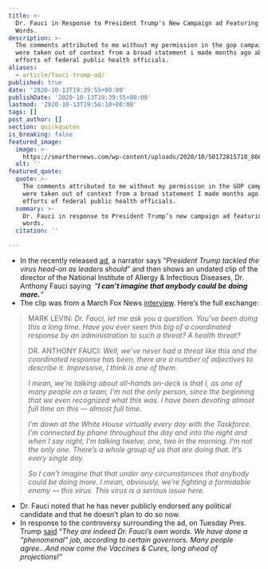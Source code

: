 ```yaml
---
title: >-
  Dr. Fauci in Response to President Trump's New Campaign ad Featuring His
  Words.
description: >-
  The comments attributed to me without my permission in the gop campaign ad
  were taken out of context from a broad statement i made months ago about the
  efforts of federal public health officials.
aliases:
  - article/fauci-trump-ad/
published: true
date: '2020-10-13T19:39:55+00:00'
publishDate: '2020-10-13T19:39:55+00:00'
lastmod: '2020-10-13T19:56:10+00:00'
tags: []
post_author: []
section: quickquotes
is_breaking: false
featured_image:
  image: >-
    https://smarthernews.com/wp-content/uploads/2020/10/50172815718_866de387f6_w.jpg
  alt: ''
featured_quote:
  quote: >-
    The comments attributed to me without my permission in the GOP campaign ad
    were taken out of context from a broad statement I made months ago about the
    efforts of federal public health officials.
  summary: >-
    Dr. Fauci in response to President Trump’s new campaign ad featuring his
    words.
  citation: ''

---
```

*   In the recently released [ad](https://www.youtube.com/watch?v=emnCFyi5cuQ&ab_channel), a narrator says “_President Trump tackled the virus head-on as leaders should_” and then shows an undated clip of the director of the National Institute of Allergy & Infectious Diseases, Dr. Anthony Fauci saying  “_**I can’t imagine that anybody could be doing more.**“_
*   The clip was from a March Fox News [interview](https://www.youtube.com/watch?v=hyqSnWnNuEE&). Here’s the full exchange:

> MARK LEVIN: _Dr. Fauci, let me ask you a question. You’ve been doing this a long time. Have you ever seen this big of a coordinated response by an administration to such a threat? A health threat?_
> 
> DR. ANTHONY FAUCI: _Well, we’ve never had a threat like this and the coordinated response has been, there are a number of adjectives to describe it. Impressive, I think is one of them._
> 
> _I mean, we’re talking about all-hands on-deck is that I, as one of many people on a team, I’m not the only person, since the beginning that we even recognized what this was. I have been devoting almost full time on this — almost full time._
> 
> _I’m down at the White House virtually every day with the Taskforce. I’m connected by phone throughout the day and into the night and when I say night, I’m talking twelve, one, two in the morning. I’m not the only one. There’s a whole group of us that are doing that. It’s every single day._
> 
> _So I can’t imagine that that under any circumstances that anybody could be doing more. I mean, obviously, we’re fighting a formidable enemy — this virus. This virus is a serious issue here._

*   Dr. Fauci noted that he has never publicly endorsed any political candidate and that he doesn’t plan to do so now.
*   In response to the controversy surrounding the ad, on Tuesday Pres. Trump [said](https://twitter.com/realDonaldTrump/status/1315414353105960960) “_They are indeed Dr. Fauci’s own words. We have done a “phenomenal” job, according to certain governors. Many people agree…And now come the Vaccines & Cures, long ahead of projections!”_